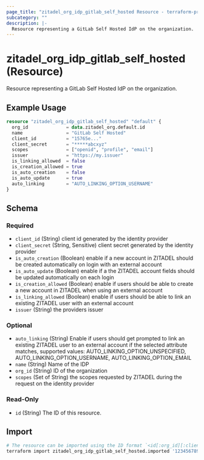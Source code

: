 ```yaml
---
page_title: "zitadel_org_idp_gitlab_self_hosted Resource - terraform-provider-zitadel"
subcategory: ""
description: |-
  Resource representing a GitLab Self Hosted IdP on the organization.
---
```


# zitadel_org_idp_gitlab_self_hosted (Resource)

Resource representing a GitLab Self Hosted IdP on the organization.

## Example Usage

```terraform
resource "zitadel_org_idp_gitlab_self_hosted" "default" {
  org_id              = data.zitadel_org.default.id
  name                = "GitLab Self Hosted"
  client_id           = "15765e..."
  client_secret       = "*****abcxyz"
  scopes              = ["openid", "profile", "email"]
  issuer              = "https://my.issuer"
  is_linking_allowed  = false
  is_creation_allowed = true
  is_auto_creation    = false
  is_auto_update      = true
  auto_linking        = "AUTO_LINKING_OPTION_USERNAME"
}
```

<!-- schema generated by tfplugindocs -->
## Schema

### Required

- `client_id` (String) client id generated by the identity provider
- `client_secret` (String, Sensitive) client secret generated by the identity provider
- `is_auto_creation` (Boolean) enable if a new account in ZITADEL should be created automatically on login with an external account
- `is_auto_update` (Boolean) enable if a the ZITADEL account fields should be updated automatically on each login
- `is_creation_allowed` (Boolean) enable if users should be able to create a new account in ZITADEL when using an external account
- `is_linking_allowed` (Boolean) enable if users should be able to link an existing ZITADEL user with an external account
- `issuer` (String) the providers issuer

### Optional

- `auto_linking` (String) Enable if users should get prompted to link an existing ZITADEL user to an external account if the selected attribute matches, supported values: AUTO_LINKING_OPTION_UNSPECIFIED, AUTO_LINKING_OPTION_USERNAME, AUTO_LINKING_OPTION_EMAIL
- `name` (String) Name of the IDP
- `org_id` (String) ID of the organization
- `scopes` (Set of String) the scopes requested by ZITADEL during the request on the identity provider

### Read-Only

- `id` (String) The ID of this resource.

## Import

```bash
# The resource can be imported using the ID format `<id[:org_id][:client_secret]>`, e.g.
terraform import zitadel_org_idp_gitlab_self_hosted.imported '123456789012345678:123456789012345678:1234567890abcdef'
```
